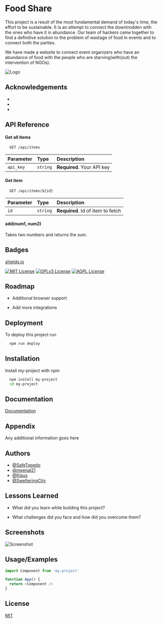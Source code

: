 
# Food Share

This project is a result of the most fundamental demand of today's time, the effort to be sustainable. It is an attempt to connect the downtrodden with the ones who have it in abundance. Our team of hackers came together to find a definitive solution to the problem of wastage of food in events and to connect both the parties.

We have made a website to connect event organizers who have an abundance of food with the people who are starving(with(out) the intervention of NGOs).
 


![Logo](https://d112y698adiu2z.cloudfront.net/photos/production/software_photos/002/247/293/datas/original.jpg)


## Acknowledgements

 - []()
 - []()
 - []()


## API Reference

#### Get all items

```http
  GET /api/items
```

| Parameter | Type     | Description                |
| :-------- | :------- | :------------------------- |
| `api_key` | `string` | **Required**. Your API key |

#### Get item

```http
  GET /api/items/${id}
```

| Parameter | Type     | Description                       |
| :-------- | :------- | :-------------------------------- |
| `id`      | `string` | **Required**. Id of item to fetch |

#### add(num1, num2)

Takes two numbers and returns the sum.


## Badges
[shields.io]()

[![MIT License](https://img.shields.io/badge/License-MIT-green.svg)](https://choosealicense.com/licenses/mit/) [![GPLv3 License](https://img.shields.io/badge/License-GPL%20v3-yellow.svg)](https://opensource.org/licenses/) [![AGPL License](https://img.shields.io/badge/license-AGPL-blue.svg)](http://www.gnu.org/licenses/agpl-3.0)


## Roadmap

- Additional browser support

- Add more integrations


## Deployment

To deploy this project run

```bash
  npm run deploy
```


## Installation

Install my-project with npm

```bash
  npm install my-project
  cd my-project
```
    
## Documentation

[Documentation](https://linktodocumentation)


## Appendix

Any additional information goes here


## Authors

- [@SafeTopedo](https://github.com/SafeTorpedo)
- [@meenal21](https://github.com/meenal21)
- [@Klaus](https://github.com/)
- [@SwelteringCity](https://github.com/SwelteringCity)


## Lessons Learned

- What did you learn while building this project?

- What challenges did you face and how did you overcome them?


## Screenshots

![Screenshot](https://via.placeholder.com/468x300?text=App+Screenshot+Here)


## Usage/Examples

```javascript
import Component from 'my-project'

function App() {
  return <Component />
}
```


## License

[MIT](https://choosealicense.com/licenses/mit/)

